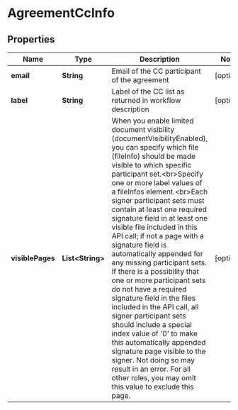 
# AgreementCcInfo

## Properties
Name | Type | Description | Notes
------------ | ------------- | ------------- | -------------
**email** | **String** | Email of the CC participant of the agreement |  [optional]
**label** | **String** | Label of the CC list as returned in workflow description |  [optional]
**visiblePages** | **List&lt;String&gt;** | When you enable limited document visibility (documentVisibilityEnabled), you can specify which file (fileInfo) should be made visible to which specific participant set.&lt;br&gt;Specify one or more label values of a fileInfos element.&lt;br&gt;Each signer participant sets must contain at least one required signature field in at least one visible file included in this API call; if not a page with a signature field is automatically appended for any missing participant sets. If there is a possibility that one or more participant sets do not have a required signature field in the files included in the API call, all signer participant sets should include a special index value of &#39;0&#39; to make this automatically appended signature page visible to the signer. Not doing so may result in an error. For all other roles, you may omit this value to exclude this page. |  [optional]



